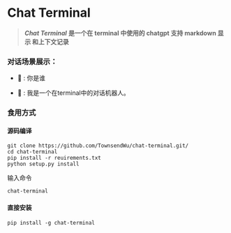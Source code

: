 # Chat Terminal

> ***Chat Terminal*** **是一个在 terminal 中使用的 chatgpt 支持 markdown 显示 和上下文记录**


### 对话场景展示：

- 🧛 : 你是谁

- 🤖 : 我是一个在terminal中的对话机器人。


### 食用方式

#### 源码编译

```shell
git clone https://github.com/TownsendWu/chat-terminal.git/
cd chat-terminal
pip install -r reuirements.txt
python setup.py install
```
输入命令
```shell
chat-terminal
```

#### 直接安装
```shell
pip install -g chat-terminal
```





